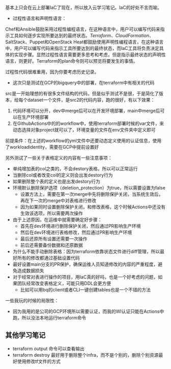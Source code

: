 基本上只会在云上部署IaC了现在，所以放入云学习笔记。IaC的好处不言而喻。

- 过程性语言和声明性语言：

Chef和Ansible鼓励采用过程性编程语言，在这种语言中，用户可以编写代码来指示工具如何逐步实现所要达到的最终状态。*Terraform、CloudFormation*、SaltStack、Puppet和OpenStack Heat都鼓励使用声明性编程语言，在这种语言中，用户可以编写代码来指示工具所要达到的最终状态，而IaC工具将负责决定具体的实现步骤。显然过程性语言需要更多思考和考虑，但是指示最终状态的声明性语言，则更好。Terraform的plan命令则可以预览将要发生的事情。

过程性代码很难重用，因为你要考虑历史记录。

- 这次只是测试在GCP的bigquery中的部署，在terraform中有相关的代码

src是一开始理想的有很多文件结构的代码，但是似乎测试不是很，于是简化了版本，给每个dataset一个文件，是src2的代码内容，跑的很好，有以下效果：

1. 代码环境可以分开，dev中merge后可以在开发环境部署，main中merge后可以在生产环境部署
2. 在GithubActions中的的workflow中，使用terraform部署时候的var文件，来动态选择对象project就可以了，环境变量的文件在env文件夹中定义即可

前提条件：在上述的workflow的yml文件中还要动态定义使用的认证信息，使用了workloadidentity，需要在GCP中提前设置好

另外测试了一些关于表格定义的内容有一些注意事项：

- 单纯增加表的col之类的，不会destory表格，所以可以正常运行
- 当删除col或者改变col的定义则会出发destory行为
- 如果删除整个表的定义也是出发destory行为
- 环境默认删除保护选项（deletion_protection）为true，所以需要设置为false
  - 设置方法上，需要在第一次merge中先将删除保护关闭，当系统生效后，再在下一次的merge中对表格进行修改
  - 因为如果同时设置删除保护关闭，和修改表格，这个时候Actions中还没有生效该选项，所以需要两次操作
- 由于上述原因，在运维中就需要确定好步骤：
  - 首先在dev环境进行删除保护关闭，然后通过PR影响生产环境
  - 然后在dev环境进行表格修改，然后通过PR影响生产环境
  - 最后还原所有设置还需要一次操作
  - 前后还需要备份数据和还原数据
- 为什么不能手动删除表格：因为terraform依靠状态文件进行diff管理，所以最好所有的修改都通过基础设置代码
- 最好设置main分支的PR保护，确保运维人员知道修改的内容的严重程度，避免造成数据损失
- 对于经常对表进行操作的项目，用IaC真的好吗，也是一个好考虑的问题，如果团队经常改变表格定义，可能只用DDL会更方便
  - 比如可以用bq的client或者CLI一键创建tables也是一个不错的方法

一些我玩的时候的局限性：

- 因为我用的是公司的GCP环境所以需要认证，而我的WI认证只能在Actions中跑，所以没法本地运行terraform命令

## 其他学习笔记

- terraform output 命令可以查看输出
- terraform destroy 最好用于删除整个infra，而不是个别的，删除个别资源最好使用修改tf文件的方式
